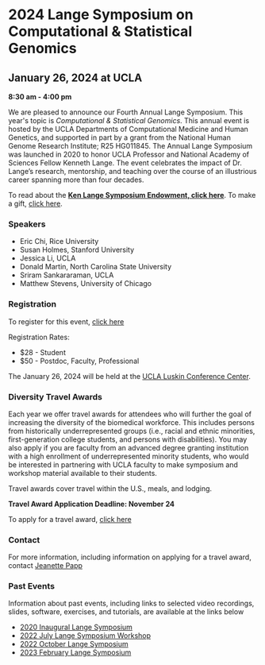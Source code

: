 # 2024 Lange Symposium on Computational & Statistical Genomics

## January 26, 2024 at UCLA

**8:30 am - 4:00 pm**

We are pleased to announce our Fourth Annual Lange Symposium. This year's topic is *Computational & Statistical Genomics*. This annual event is hosted by the UCLA Departments of Computational Medicine and Human Genetics, and supported in part by a grant from the National Human Genome Research Institute; R25 HG011845. The Annual Lange Symposium was launched in 2020 to honor UCLA Professor and National Academy of Sciences Fellow Kenneth Lange. The event celebrates the impact of Dr. Lange’s research, mentorship, and teaching over the course of an illustrious career spanning more than four decades.

To read about the **[Ken Lange Symposium Endowment, click here](https://compmed.ucla.edu/ken-lange-symposium-endowment)**. To make a gift, [click here](https://giving.ucla.edu/Campaign/Donate.aspx?SiteNum=3167&fund=64621O&code=M-19409).

### Speakers
 - Eric Chi, Rice University
 - Susan Holmes, Stanford University
 - Jessica Li, UCLA
 - Donald Martin, North Carolina State University
 - Sriram Sankararaman, UCLA
 - Matthew Stevens, University of Chicago

### Registration
To register for this event, [click here](https://uclahs.az1.qualtrics.com/jfe/form/SV_0fjjHddavvU4aNg)

Registration Rates:
- $28 - Student
- $50 - Postdoc, Faculty, Professional

The January 26, 2024 will be held at the [UCLA Luskin Conference Center](https://goo.gl/maps/17eXgqmZmqwEGKBx6).

### Diversity Travel Awards
Each year we offer travel awards for attendees who will further the goal of increasing the diversity of the biomedical workforce. This includes persons from historically underrepresented groups (i.e., racial and ethnic minorities, first-generation college students, and persons with disabilities). You may also apply if you are faculty from an advanced degree granting institution with a high enrollment of underrepresented minority students, who would be interested in partnering with UCLA faculty to make symposium and workshop material available to their students.

Travel awards cover travel within the U.S., meals, and lodging.

**Travel Award Application Deadline: November 24**

To apply for a travel award, [click here](https://uclahs.az1.qualtrics.com/jfe/form/SV_0fjjHddavvU4aNg)

### Contact
For more information, including information on applying for a travel award, contact [Jeanette Papp](mailto:jcpapp@ucla.edu?subject=Lange_Symposium)

### Past Events

Information about past events, including links to selected video recordings, slides, software, exercises, and tutorials, are available at the links below
- [2020 Inaugural Lange Symposium](https://langesymposium.github.io/2020/)
- [2022 July Lange Symposium Workshop](https://langesymposium.github.io/2022-July-Workshop/)
- [2022 October Lange Symposium](https://langesymposium.github.io/2022-October-Symposium/)
- [2023 February Lange Symposium](https://langesymposium.github.io/2023-February-Symposium/)
